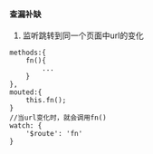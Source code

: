 #### 查漏补缺
1. 监听跳转到同一个页面中url的变化
```
methods:{
    fn(){
        ...
    }
},
mouted:{
    this.fn();
}
//当url变化时，就会调用fn()
watch: {
    '$route': 'fn'
}
```